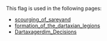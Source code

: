 This flag is used in the following pages:
 - [scourging_of_sareyand](../events/scourging_of_sareyand.md)
 - [formation_of_the_dartaxian_legions](../events/formation_of_the_dartaxian_legions.md)
 - [Dartaxagerdim_Decisions](../decisions/Dartaxagerdim_Decisions.md)

